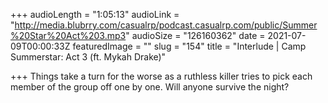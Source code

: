 +++
audioLength = "1:05:13"
audioLink = "http://media.blubrry.com/casualrp/podcast.casualrp.com/public/Summer%20Star%20Act%203.mp3"
audioSize = "126160362"
date = 2021-07-09T00:00:33Z
featuredImage = ""
slug = "154"
title = "Interlude | Camp Summerstar: Act 3 (ft. Mykah Drake)"

+++
Things take a turn for the worse as a ruthless killer tries to pick each member of the group off one by one. Will anyone survive the night?